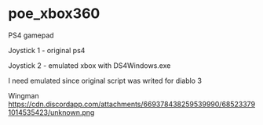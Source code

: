 # poe_xbox360

PS4 gamepad

Joystick 1 - original ps4

Joystick 2 - emulated xbox with DS4Windows.exe

I need emulated since original script was writed for diablo 3

Wingman https://cdn.discordapp.com/attachments/669378438259539990/685233791014535423/unknown.png
